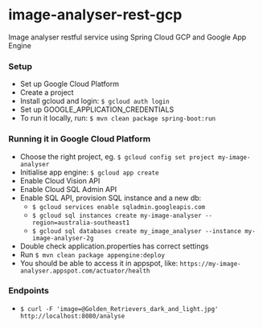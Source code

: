 # image-analyser-rest-gcp
Image analyser restful service using Spring Cloud GCP and Google App Engine

### Setup
* Set up Google Cloud Platform
* Create a project
* Install gcloud and login: `$ gcloud auth login`
* Set up GOOGLE_APPLICATION_CREDENTIALS
* To run it locally, run: `$ mvn clean package spring-boot:run`

### Running it in Google Cloud Platform
* Choose the right project, eg. `$ gcloud config set project my-image-analyser`
* Initialise app engine: `$ gcloud app create`
* Enable Cloud Vision API
* Enable Cloud SQL Admin API
* Enable SQL API, provision SQL instance and a new db:
  - `$ gcloud services enable sqladmin.googleapis.com`
  - `$ gcloud sql instances create my-image-analyser --region=australia-southeast1`
  - `$ gcloud sql databases create my_image_analyser --instance my-image-analyser-2g`
* Double check application.properties has correct settings
* Run `$ mvn clean package appengine:deploy`
* You should be able to access it in appspot, like: `https://my-image-analyser.appspot.com/actuator/health`

### Endpoints
* `$ curl -F 'image=@Golden_Retrievers_dark_and_light.jpg' http://localhost:8080/analyse`
